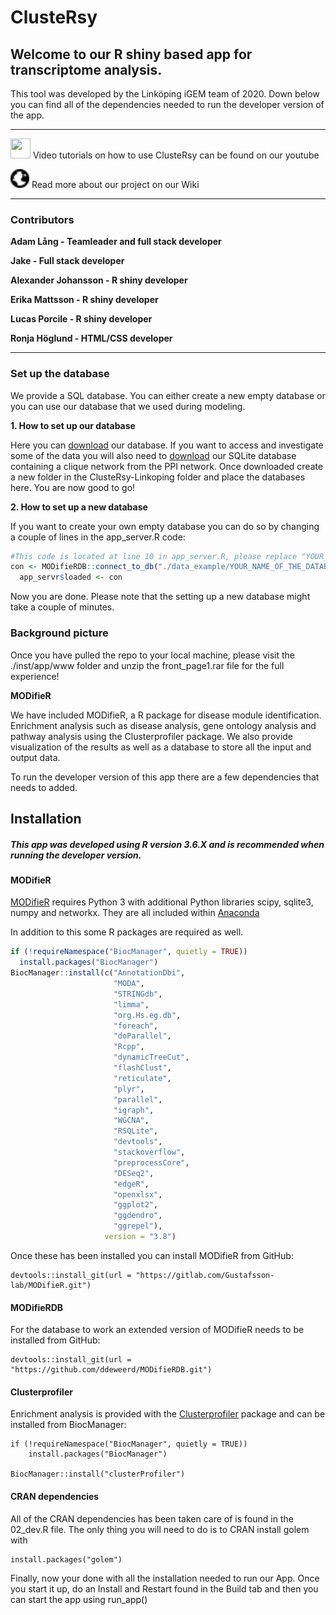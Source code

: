 # ClusteRsy


## Welcome to our R shiny based app for transcriptome analysis.
This tool was developed by the Linköping iGEM team of 2020. Down below you can find all of the dependencies needed to run the developer version of the app.

---
[<img height="32" width="32" src="https://cdn.jsdelivr.net/npm/simple-icons@v3/icons/youtube.svg" />](https://www.youtube.com/channel/UCLzs3_Txac7oKbWv5Xl6v-w/featured)  Video tutorials on how to use ClusteRsy can be found on our youtube

[<img height="30" width="30" src="https://raw.githubusercontent.com/iconic/open-iconic/master/svg/globe.svg"/>](https://2020.igem.org/Team:Linkoping) Read more about our project on our Wiki

---

### __Contributors__

__Adam Lång - Teamleader and full stack developer__

__Jake - Full stack developer__

__Alexander Johansson - R shiny developer__

__Erika Mattsson - R shiny developer__

__Lucas Porcile - R shiny developer__

__Ronja Höglund - HTML/CSS developer__

---


### __Set up the database__
We provide a SQL database. You can either create a new empty database or you can use our database that we used during modeling. 

__1. How to set up our database__ 

Here you can [download](https://www.dropbox.com/s/z731ksu1mryfbt6/modeling_new_db.db?dl=0) our database.
If you want to access and investigate some of the data you will also need to [download](https://www.dropbox.com/s/x5evjztpypnhw9u/igem.sqlite?dl=0) our SQLite database containing a clique network from the PPI network. 
Once downloaded create a new folder in the ClusteRsy-Linkoping folder and place the databases here. You are now good to go! 

__2. How to set up a new database__

If you want to create your own empty database you can do so by changing a couple of lines in the app_server.R code: 

```R
#This code is located at line 10 in app_server.R, please replace "YOUR_NAME_OF_THE_DATABASE" with a desired name. 
con <- MODifieRDB::connect_to_db("./data_example/YOUR_NAME_OF_THE_DATABASE.db")
  app_servr$loaded <- con
``` 
Now you are done. Please note that the setting up a new database might take a couple of minutes. 

### __Background picture__
Once you have pulled the repo to your local machine, please visit the ./inst/app/www folder and unzip the front_page1.rar file for the full experience! 

__MODifieR__

We have included MODifieR, a R package for disease module identification. Enrichment analysis such as disease analysis, gene ontology analysis and pathway analysis using the Clusterprofiler package. We also provide visualization of the results as well as a database to store all the input and output data.


To run the developer version of this app there are a few dependencies that needs to added.


## __Installation__


##### This app was developed using R version 3.6.X and is recommended when running the developer version.

#### MODifieR

[MODifieR](https://gitlab.com/Gustafsson-lab/MODifieR) requires Python 3 with additional Python libraries scipy, sqlite3, numpy and networkx. They are all included within [Anaconda](https://docs.anaconda.com/anaconda/install/)

In addition to this some R packages are required as well.
```R
if (!requireNamespace("BiocManager", quietly = TRUE))
  install.packages("BiocManager")
BiocManager::install(c("AnnotationDbi",
                       "MODA",
                       "STRINGdb",
                       "limma",
                       "org.Hs.eg.db",
                       "foreach",
                       "doParallel",
                       "Rcpp",
                       "dynamicTreeCut",
                       "flashClust",
                       "reticulate",
                       "plyr",
                       "parallel",
                       "igraph",
                       "WGCNA",
                       "RSQLite",
                       "devtools",
                       "stackoverflow",
                       "preprocessCore",
                       "DESeq2",
                       "edgeR",
                       "openxlsx",
                       "ggplot2",
                       "ggdendro",
                       "ggrepel"),
                     version = "3.8")
```

Once these has been installed you can install MODifieR from GitHub:

```
devtools::install_git(url = "https://gitlab.com/Gustafsson-lab/MODifieR.git")
```

#### MODifieRDB
For the database to work an extended version of MODifieR needs to be installed from GitHub:

```
devtools::install_git(url = "https://github.com/ddeweerd/MODifieRDB.git")
```
#### Clusterprofiler
Enrichment analysis is provided with the [Clusterprofiler](https://bioconductor.org/packages/release/bioc/vignettes/clusterProfiler/inst/doc/clusterProfiler.html) package and can be installed from BiocManager:

```
if (!requireNamespace("BiocManager", quietly = TRUE))
    install.packages("BiocManager")

BiocManager::install("clusterProfiler")
```

#### CRAN dependencies
All of the CRAN dependencies has been taken care of is found in the 02_dev.R file. The only thing you will need to do is to CRAN install golem with
```
install.packages("golem")
```

Finally, now your done with all the installation needed to run our App.
Once you start it up, do an Install and Restart found in the Build tab and then you can start the app using run_app()
